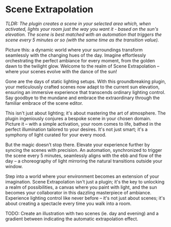 # Scene Extrapolation

_TLDR: The plugin creates a scene in your selected area which, when activated, lights your room just the way you want it - based on the sun's elevation. The scene is best matched with an automation that triggers the scene every 5 minutes or so (with the same time as the transition value)._

Picture this: a dynamic world where your surroundings transform seamlessly with the changing hues of the day. Imagine effortlessly orchestrating the perfect ambiance for every moment, from the golden dawn to the twilight glow. Welcome to the realm of Scene Extrapolation – where your scenes evolve with the dance of the sun!

Gone are the days of static lighting setups. With this groundbreaking plugin, your meticulously crafted scenes now adapt to the current sun elevation, ensuring an immersive experience that transcends ordinary lighting control. Say goodbye to the mundane and embrace the extraordinary through the familiar embrace of the scene editor.

This isn't just about lighting; it's about mastering the art of atmosphere. The plugin ingeniously conjures a bespoke scene in your chosen domain. Picture it – with a simple activation, your room comes to life, bathed in the perfect illumination tailored to your desires. It's not just smart; it's a symphony of light curated for your every mood.

But the magic doesn’t stop there. Elevate your experience further by syncing the scenes with precision. An automation, synchronized to trigger the scene every 5 minutes, seamlessly aligns with the ebb and flow of the day – a choreography of light mirroring the natural transitions outside your window.

Step into a world where your environment becomes an extension of your imagination. Scene Extrapolation isn't just a plugin; it's the key to unlocking a realm of possibilities, a canvas where you paint with light, and the sun becomes your collaborator in this dazzling masterpiece of ambiance. Experience lighting control like never before – it's not just about scenes; it's about creating a spectacle every time you walk into a room.

TODO: Create an illustration with two scenes (ie. day and evening) and a gradient between indicating the automatic extrapolation effect.
